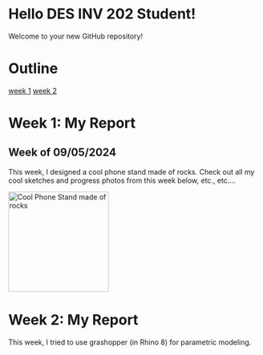 # Hello DES INV 202 Student!
Welcome to your new GitHub repository! 

# Outline
[week 1](README.md#week-1-example-report-1)
[week 2](README.md#week-2-My-report)


# Week 1: My Report #
## Week of 09/05/2024

This week, I designed a cool phone stand made of rocks. Check out all my cool sketches and progress photos from this week below, etc., etc....

<img width="200" alt="Cool Phone Stand made of rocks" src="assets/exampleimg.png">

# Week 2: My Report #

This week, I tried to use grashopper (in Rhino 8) for parametric modeling.
